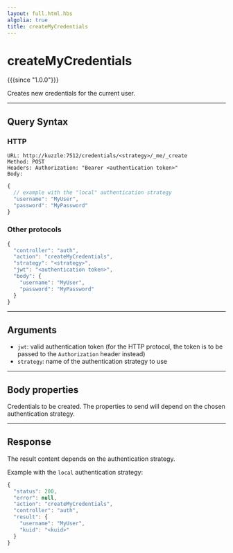 ```yaml
---
layout: full.html.hbs
algolia: true
title: createMyCredentials
---
```


# createMyCredentials

{{{since "1.0.0"}}}

Creates new credentials for the current user.

---

## Query Syntax

### HTTP

```http
URL: http://kuzzle:7512/credentials/<strategy>/_me/_create
Method: POST  
Headers: Authorization: "Bearer <authentication token>"  
Body:
```

```js
{
  // example with the "local" authentication strategy
  "username": "MyUser",
  "password": "MyPassword"
}
```


### Other protocols

```js
{
  "controller": "auth",
  "action": "createMyCredentials",
  "strategy": "<strategy>",
  "jwt": "<authentication token>",
  "body": {
    "username": "MyUser",
    "password": "MyPassword"
  }
}
```

---

## Arguments

* `jwt`: valid authentication token (for the HTTP protocol, the token is to be passed to the `Authorization` header instead)
* `strategy`: name of the authentication strategy to use

---

## Body properties

Credentials to be created. The properties to send will depend on the chosen authentication strategy.

---

## Response

The result content depends on the authentication strategy. 

Example with the `local` authentication strategy:

```js
{
  "status": 200,
  "error": null,
  "action": "createMyCredentials",
  "controller": "auth",
  "result": {
    "username": "MyUser",
    "kuid": "<kuid>"
  }
}
```
